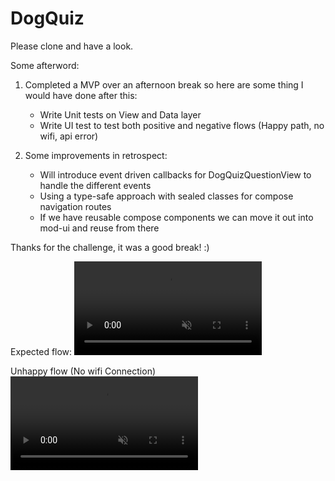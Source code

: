 # DogQuiz

Please clone and have a look.

Some afterword:
1) Completed a MVP over an afternoon break so here are some thing I would have done after this:
   - Write Unit tests on View and Data layer
   - Write UI test to test both positive and negative flows (Happy path, no wifi, api error)

2) Some improvements in retrospect:
   - Will introduce event driven callbacks for DogQuizQuestionView to handle the different events
   - Using a type-safe approach with sealed classes for compose navigation routes  
   - If we have reusable compose components we can move it out into mod-ui and reuse from there

Thanks for the challenge, it was a good break! :)

Expected flow:
<video src="https://github.com/user-attachments/assets/642f55f4-24b2-437a-b0ae-6729a30c634f" controls playsinline muted loop>
</video>

Unhappy flow (No wifi Connection)
<video src="https://github.com/user-attachments/assets/cac52140-0a6e-44be-99e5-53c264b1c70e" controls playsinline muted loop>
</video>
